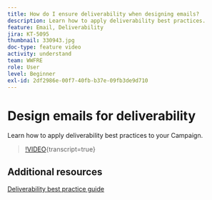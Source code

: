 ```yaml
---
title: How do I ensure deliverability when designing emails?
description: Learn how to apply deliverability best practices.
feature: Email, Deliverability
jira: KT-5095
thumbnail: 330943.jpg
doc-type: feature video
activity: understand
team: WWFRE
role: User
level: Beginner
exl-id: 2df2986e-00f7-40fb-b37e-09fb3de9d710
---
```

# Design emails for deliverability

Learn how to apply deliverability best practices to your Campaign.

>[!VIDEO](https://video.tv.adobe.com/v/330943?quality=12&learn=on){transcript=true}

## Additional resources

[Deliverability best practice guide](https://experienceleague.adobe.com/docs/deliverability-learn/deliverability-best-practice-guide/introduction.html)
